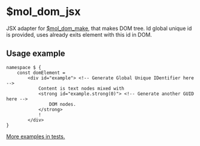 # $mol_dom_jsx

JSX adapter for [$mol_dom_make](../make), that makes DOM tree. Id global unique id is provided, uses already exits element with this id in DOM.

## Usage example
```tsx
namespace $ {
	const domElement =
		<div id="example"> <!-- Generate Global Unique IDentifier here -->
			Content is text nodes mixed with
			<strong id="example.strong(0)"> <!-- Generate another GUID here -->
				DOM nodes.
			</strong>
			!
		</div>
}
```

[More examples in tests.](jsx.test.ts)
